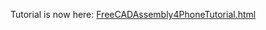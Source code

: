 Tutorial is now here:
<a href=https://github.com/thermalling/FreeCADAsm4_TutorialSubassembly/>FreeCADAssembly4PhoneTutorial.html</a>
